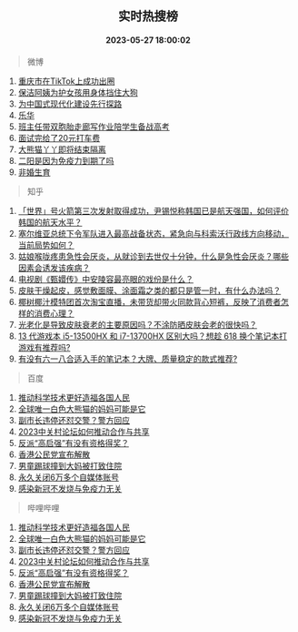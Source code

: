 <div align="center"><h2>实时热搜榜</h2><h4>2023-05-27 18:00:02</h4></div>

> 微博  

1. [重庆市在TikTok上成功出圈](https://s.weibo.com/weibo?q=%E9%87%8D%E5%BA%86%E5%B8%82%E5%9C%A8TikTok%E4%B8%8A%E6%88%90%E5%8A%9F%E5%87%BA%E5%9C%88&t=31&band_rank=1&Refer=top)<br />
2. [保洁阿姨为护女孩用身体挡住大狗](https://s.weibo.com/weibo?q=%23%E4%BF%9D%E6%B4%81%E9%98%BF%E5%A7%A8%E4%B8%BA%E6%8A%A4%E5%A5%B3%E5%AD%A9%E7%94%A8%E8%BA%AB%E4%BD%93%E6%8C%A1%E4%BD%8F%E5%A4%A7%E7%8B%97%23&t=31&band_rank=2&Refer=top)<br />
3. [为中国式现代化建设先行探路](https://s.weibo.com/weibo?q=%23%E4%B8%BA%E4%B8%AD%E5%9B%BD%E5%BC%8F%E7%8E%B0%E4%BB%A3%E5%8C%96%E5%BB%BA%E8%AE%BE%E5%85%88%E8%A1%8C%E6%8E%A2%E8%B7%AF%23&t=31&band_rank=3&Refer=top)<br />
4. [乐华](https://s.weibo.com/weibo?q=%E4%B9%90%E5%8D%8E&t=31&band_rank=4&Refer=top)<br />
5. [班主任带双胞胎走廊写作业陪学生备战高考](https://s.weibo.com/weibo?q=%23%E7%8F%AD%E4%B8%BB%E4%BB%BB%E5%B8%A6%E5%8F%8C%E8%83%9E%E8%83%8E%E8%B5%B0%E5%BB%8A%E5%86%99%E4%BD%9C%E4%B8%9A%E9%99%AA%E5%AD%A6%E7%94%9F%E5%A4%87%E6%88%98%E9%AB%98%E8%80%83%23&t=31&band_rank=5&Refer=top)<br />
6. [面试完给了20元打车费](https://s.weibo.com/weibo?q=%23%E9%9D%A2%E8%AF%95%E5%AE%8C%E7%BB%99%E4%BA%8620%E5%85%83%E6%89%93%E8%BD%A6%E8%B4%B9%23&t=31&band_rank=6&Refer=top)<br />
7. [大熊猫丫丫即将结束隔离](https://s.weibo.com/weibo?q=%23%E5%A4%A7%E7%86%8A%E7%8C%AB%E4%B8%AB%E4%B8%AB%E5%8D%B3%E5%B0%86%E7%BB%93%E6%9D%9F%E9%9A%94%E7%A6%BB%23&t=31&band_rank=7&Refer=top)<br />
8. [二阳是因为免疫力到期了吗](https://s.weibo.com/weibo?q=%23%E4%BA%8C%E9%98%B3%E6%98%AF%E5%9B%A0%E4%B8%BA%E5%85%8D%E7%96%AB%E5%8A%9B%E5%88%B0%E6%9C%9F%E4%BA%86%E5%90%97%23&t=31&band_rank=8&Refer=top)<br />
9. [非婚生育](https://s.weibo.com/weibo?q=%E9%9D%9E%E5%A9%9A%E7%94%9F%E8%82%B2&t=31&band_rank=9&Refer=top)<br />

> 知乎  

1. [「世界」号火箭第三次发射取得成功，尹锡悦称韩国已是航天强国，如何评价韩国的航天水平？](https://www.zhihu.com/question/603113520)<br />
2. [塞尔维亚总统下令军队进入最高战备状态，紧急向与科索沃行政线方向移动，当前局势如何？](https://www.zhihu.com/question/603207069)<br />
3. [姑娘喉咙疼患急性会厌炎，从就诊到去世仅十分钟，什么是急性会厌炎？哪些因素会诱发该疾病？](https://www.zhihu.com/question/603275623)<br />
4. [电视剧《甄嬛传》中安陵容最亮眼的戏份是什么？](https://www.zhihu.com/question/599969947)<br />
5. [皮肤干燥起皮，感觉敷面膜、涂面霜之类的都只是管一时，有什么办法吗？](https://www.zhihu.com/question/592537950)<br />
6. [椰树椰汁模特团首次淘宝直播，未带货却带火同款背心短裤，反映了消费者怎样的消费心理？](https://www.zhihu.com/question/603161031)<br />
7. [光老化是导致皮肤衰老的主要原因吗？不涂防晒皮肤会老的很快吗？](https://www.zhihu.com/question/596532821)<br />
8. [13 代游戏本 i5-13500HX 和 i7-13700HX 区别大吗？想趁 618 换个笔记本打游戏有推荐吗?](https://www.zhihu.com/question/599286904)<br />
9. [有没有六一八合适入手的笔记本？大牌、质量稳定的款式推荐?](https://www.zhihu.com/question/599293486)<br />

> 百度  

1. [推动科学技术更好造福各国人民](https://www.baidu.com/s?wd=%E6%8E%A8%E5%8A%A8%E7%A7%91%E5%AD%A6%E6%8A%80%E6%9C%AF%E6%9B%B4%E5%A5%BD%E9%80%A0%E7%A6%8F%E5%90%84%E5%9B%BD%E4%BA%BA%E6%B0%91&sa=fyb_news&rsv_dl=fyb_news)<br />
2. [全球唯一白色大熊猫的妈妈可能是它](https://www.baidu.com/s?wd=%E5%85%A8%E7%90%83%E5%94%AF%E4%B8%80%E7%99%BD%E8%89%B2%E5%A4%A7%E7%86%8A%E7%8C%AB%E7%9A%84%E5%A6%88%E5%A6%88%E5%8F%AF%E8%83%BD%E6%98%AF%E5%AE%83&sa=fyb_news&rsv_dl=fyb_news)<br />
3. [副市长违停还怼交警？警方回应](https://www.baidu.com/s?wd=%E5%89%AF%E5%B8%82%E9%95%BF%E8%BF%9D%E5%81%9C%E8%BF%98%E6%80%BC%E4%BA%A4%E8%AD%A6%EF%BC%9F%E8%AD%A6%E6%96%B9%E5%9B%9E%E5%BA%94&sa=fyb_news&rsv_dl=fyb_news)<br />
4. [2023中关村论坛如何推动合作与共享](https://www.baidu.com/s?wd=2023%E4%B8%AD%E5%85%B3%E6%9D%91%E8%AE%BA%E5%9D%9B%E5%A6%82%E4%BD%95%E6%8E%A8%E5%8A%A8%E5%90%88%E4%BD%9C%E4%B8%8E%E5%85%B1%E4%BA%AB&sa=fyb_news&rsv_dl=fyb_news)<br />
5. [反派“高启强”有没有资格得奖？](https://www.baidu.com/s?wd=%E5%8F%8D%E6%B4%BE%E2%80%9C%E9%AB%98%E5%90%AF%E5%BC%BA%E2%80%9D%E6%9C%89%E6%B2%A1%E6%9C%89%E8%B5%84%E6%A0%BC%E5%BE%97%E5%A5%96%EF%BC%9F&sa=fyb_news&rsv_dl=fyb_news)<br />
6. [香港公民党宣布解散](https://www.baidu.com/s?wd=%E9%A6%99%E6%B8%AF%E5%85%AC%E6%B0%91%E5%85%9A%E5%AE%A3%E5%B8%83%E8%A7%A3%E6%95%A3&sa=fyb_news&rsv_dl=fyb_news)<br />
7. [男童踢球撞到大妈被打致住院](https://www.baidu.com/s?wd=%E7%94%B7%E7%AB%A5%E8%B8%A2%E7%90%83%E6%92%9E%E5%88%B0%E5%A4%A7%E5%A6%88%E8%A2%AB%E6%89%93%E8%87%B4%E4%BD%8F%E9%99%A2&sa=fyb_news&rsv_dl=fyb_news)<br />
8. [永久关闭6万多个自媒体账号](https://www.baidu.com/s?wd=%E6%B0%B8%E4%B9%85%E5%85%B3%E9%97%AD6%E4%B8%87%E5%A4%9A%E4%B8%AA%E8%87%AA%E5%AA%92%E4%BD%93%E8%B4%A6%E5%8F%B7&sa=fyb_news&rsv_dl=fyb_news)<br />
9. [感染新冠不发烧与免疫力无关](https://www.baidu.com/s?wd=%E6%84%9F%E6%9F%93%E6%96%B0%E5%86%A0%E4%B8%8D%E5%8F%91%E7%83%A7%E4%B8%8E%E5%85%8D%E7%96%AB%E5%8A%9B%E6%97%A0%E5%85%B3&sa=fyb_news&rsv_dl=fyb_news)<br />

> 哔哩哔哩  

1. [推动科学技术更好造福各国人民](https://www.baidu.com/s?wd=%E6%8E%A8%E5%8A%A8%E7%A7%91%E5%AD%A6%E6%8A%80%E6%9C%AF%E6%9B%B4%E5%A5%BD%E9%80%A0%E7%A6%8F%E5%90%84%E5%9B%BD%E4%BA%BA%E6%B0%91&sa=fyb_news&rsv_dl=fyb_news)<br />
2. [全球唯一白色大熊猫的妈妈可能是它](https://www.baidu.com/s?wd=%E5%85%A8%E7%90%83%E5%94%AF%E4%B8%80%E7%99%BD%E8%89%B2%E5%A4%A7%E7%86%8A%E7%8C%AB%E7%9A%84%E5%A6%88%E5%A6%88%E5%8F%AF%E8%83%BD%E6%98%AF%E5%AE%83&sa=fyb_news&rsv_dl=fyb_news)<br />
3. [副市长违停还怼交警？警方回应](https://www.baidu.com/s?wd=%E5%89%AF%E5%B8%82%E9%95%BF%E8%BF%9D%E5%81%9C%E8%BF%98%E6%80%BC%E4%BA%A4%E8%AD%A6%EF%BC%9F%E8%AD%A6%E6%96%B9%E5%9B%9E%E5%BA%94&sa=fyb_news&rsv_dl=fyb_news)<br />
4. [2023中关村论坛如何推动合作与共享](https://www.baidu.com/s?wd=2023%E4%B8%AD%E5%85%B3%E6%9D%91%E8%AE%BA%E5%9D%9B%E5%A6%82%E4%BD%95%E6%8E%A8%E5%8A%A8%E5%90%88%E4%BD%9C%E4%B8%8E%E5%85%B1%E4%BA%AB&sa=fyb_news&rsv_dl=fyb_news)<br />
5. [反派“高启强”有没有资格得奖？](https://www.baidu.com/s?wd=%E5%8F%8D%E6%B4%BE%E2%80%9C%E9%AB%98%E5%90%AF%E5%BC%BA%E2%80%9D%E6%9C%89%E6%B2%A1%E6%9C%89%E8%B5%84%E6%A0%BC%E5%BE%97%E5%A5%96%EF%BC%9F&sa=fyb_news&rsv_dl=fyb_news)<br />
6. [香港公民党宣布解散](https://www.baidu.com/s?wd=%E9%A6%99%E6%B8%AF%E5%85%AC%E6%B0%91%E5%85%9A%E5%AE%A3%E5%B8%83%E8%A7%A3%E6%95%A3&sa=fyb_news&rsv_dl=fyb_news)<br />
7. [男童踢球撞到大妈被打致住院](https://www.baidu.com/s?wd=%E7%94%B7%E7%AB%A5%E8%B8%A2%E7%90%83%E6%92%9E%E5%88%B0%E5%A4%A7%E5%A6%88%E8%A2%AB%E6%89%93%E8%87%B4%E4%BD%8F%E9%99%A2&sa=fyb_news&rsv_dl=fyb_news)<br />
8. [永久关闭6万多个自媒体账号](https://www.baidu.com/s?wd=%E6%B0%B8%E4%B9%85%E5%85%B3%E9%97%AD6%E4%B8%87%E5%A4%9A%E4%B8%AA%E8%87%AA%E5%AA%92%E4%BD%93%E8%B4%A6%E5%8F%B7&sa=fyb_news&rsv_dl=fyb_news)<br />
9. [感染新冠不发烧与免疫力无关](https://www.baidu.com/s?wd=%E6%84%9F%E6%9F%93%E6%96%B0%E5%86%A0%E4%B8%8D%E5%8F%91%E7%83%A7%E4%B8%8E%E5%85%8D%E7%96%AB%E5%8A%9B%E6%97%A0%E5%85%B3&sa=fyb_news&rsv_dl=fyb_news)<br />
